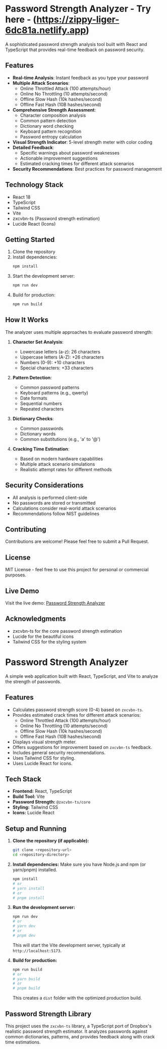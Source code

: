 # Password Strength Analyzer - Try here - (https://zippy-liger-6dc81a.netlify.app)

A sophisticated password strength analysis tool built with React and TypeScript that provides real-time feedback on password security.


## Features

- **Real-time Analysis**: Instant feedback as you type your password
- **Multiple Attack Scenarios**: 
  - Online Throttled Attack (100 attempts/hour)
  - Online No Throttling (10 attempts/second)
  - Offline Slow Hash (10k hashes/second)
  - Offline Fast Hash (10B hashes/second)
- **Comprehensive Strength Assessment**:
  - Character composition analysis
  - Common pattern detection
  - Dictionary word checking
  - Keyboard pattern recognition
  - Password entropy calculation
- **Visual Strength Indicator**: 5-level strength meter with color coding
- **Detailed Feedback**:
  - Specific warnings about password weaknesses
  - Actionable improvement suggestions
  - Estimated cracking times for different attack scenarios
- **Security Recommendations**: Best practices for password management

## Technology Stack

- React 18
- TypeScript
- Tailwind CSS
- Vite
- zxcvbn-ts (Password strength estimation)
- Lucide React (Icons)

## Getting Started

1. Clone the repository
2. Install dependencies:
   ```bash
   npm install
   ```
3. Start the development server:
   ```bash
   npm run dev
   ```
4. Build for production:
   ```bash
   npm run build
   ```

## How It Works

The analyzer uses multiple approaches to evaluate password strength:

1. **Character Set Analysis**:
   - Lowercase letters (a-z): 26 characters
   - Uppercase letters (A-Z): +26 characters
   - Numbers (0-9): +10 characters
   - Special characters: +33 characters

2. **Pattern Detection**:
   - Common password patterns
   - Keyboard patterns (e.g., qwerty)
   - Date formats
   - Sequential numbers
   - Repeated characters

3. **Dictionary Checks**:
   - Common passwords
   - Dictionary words
   - Common substitutions (e.g., 'a' to '@')

4. **Cracking Time Estimation**:
   - Based on modern hardware capabilities
   - Multiple attack scenario simulations
   - Realistic attempt rates for different methods

## Security Considerations

- All analysis is performed client-side
- No passwords are stored or transmitted
- Calculations consider real-world attack scenarios
- Recommendations follow NIST guidelines

## Contributing

Contributions are welcome! Please feel free to submit a Pull Request.

## License

MIT License - feel free to use this project for personal or commercial purposes.

## Live Demo

Visit the live demo: [Password Strength Analyzer](https://zippy-liger-6dc81a.netlify.app)

## Acknowledgments

- zxcvbn-ts for the core password strength estimation
- Lucide for the beautiful icons
- Tailwind CSS for the styling system

# Password Strength Analyzer

A simple web application built with React, TypeScript, and Vite to analyze the strength of passwords.

## Features

*   Calculates password strength score (0-4) based on `zxcvbn-ts`.
*   Provides estimated crack times for different attack scenarios:
    *   Online Throttled Attack (100 attempts/hour)
    *   Online No Throttling (10 attempts/second)
    *   Offline Slow Hash (10k hashes/second)
    *   Offline Fast Hash (10B hashes/second)
*   Displays visual strength meter.
*   Offers suggestions for improvement based on `zxcvbn-ts` feedback.
*   Includes general security recommendations.
*   Uses Tailwind CSS for styling.
*   Uses Lucide React for icons.

## Tech Stack

*   **Frontend:** React, TypeScript
*   **Build Tool:** Vite
*   **Password Strength:** `@zxcvbn-ts/core`
*   **Styling:** Tailwind CSS
*   **Icons:** Lucide React

## Setup and Running

1.  **Clone the repository (if applicable):**
    ```bash
    git clone <repository-url>
    cd <repository-directory>
    ```

2.  **Install dependencies:**
    Make sure you have Node.js and npm (or yarn/pnpm) installed.
    ```bash
    npm install
    # or
    # yarn install
    # or
    # pnpm install
    ```

3.  **Run the development server:**
    ```bash
    npm run dev
    # or
    # yarn dev
    # or
    # pnpm dev
    ```
    This will start the Vite development server, typically at `http://localhost:5173`.

4.  **Build for production:**
    ```bash
    npm run build
    # or
    # yarn build
    # or
    # pnpm build
    ```
    This creates a `dist` folder with the optimized production build.

## Password Strength Library

This project uses the `zxcvbn-ts` library, a TypeScript port of Dropbox's realistic password strength estimator. It analyzes passwords against common dictionaries, patterns, and provides feedback along with crack time estimations. 